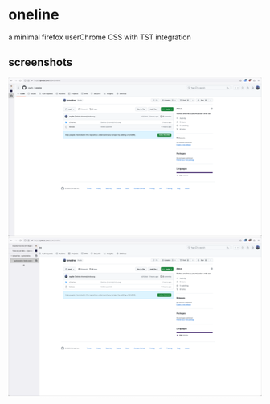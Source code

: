 # oneline

a minimal firefox userChrome CSS with TST integration

## screenshots

![](https://github.com/say4n/oneline/blob/main/assets/SCR-20231028-necr.png?raw=true)
![](https://github.com/say4n/oneline/blob/main/assets/SCR-20231028-nemf.png?raw=true)

